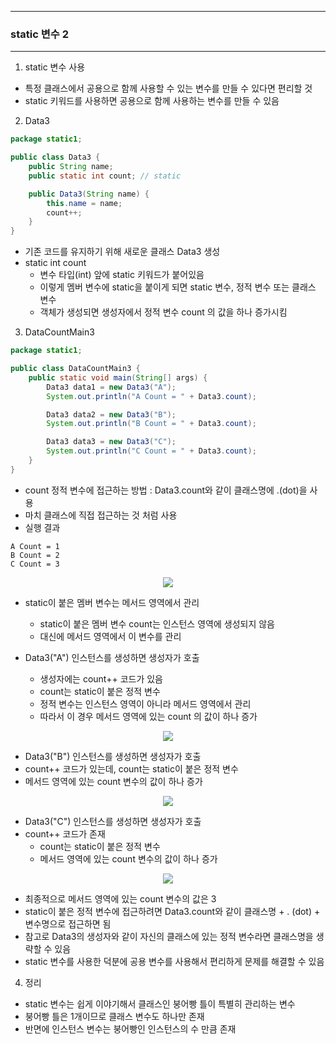 -----
### static 변수 2
-----
1. static 변수 사용
  - 특정 클래스에서 공용으로 함께 사용할 수 있는 변수를 만들 수 있다면 편리할 것
  - static 키워드를 사용하면 공용으로 함께 사용하는 변수를 만들 수 있음

2. Data3
```java
package static1;

public class Data3 {
    public String name;
    public static int count; // static

    public Data3(String name) {
        this.name = name;
        count++;
    }
}
```
  - 기존 코드를 유지하기 위해 새로운 클래스 Data3 생성
  - static int count
    + 변수 타입(int) 앞에 static 키워드가 붙어있음
    + 이렇게 멤버 변수에 static을 붙이게 되면 static 변수, 정적 변수 또는 클래스 변수
    + 객체가 생성되면 생성자에서 정적 변수 count 의 값을 하나 증가시킴

3. DataCountMain3
```java
package static1;

public class DataCountMain3 {
    public static void main(String[] args) {
        Data3 data1 = new Data3("A");
        System.out.println("A Count = " + Data3.count);

        Data3 data2 = new Data3("B");
        System.out.println("B Count = " + Data3.count);

        Data3 data3 = new Data3("C");
        System.out.println("C Count = " + Data3.count);
    }
}
```
  - count 정적 변수에 접근하는 방법 : Data3.count와 같이 클래스명에 .(dot)을 사용
  - 마치 클래스에 직접 접근하는 것 처럼 사용
  - 실행 결과
```
A Count = 1
B Count = 2
C Count = 3
```
<div align="center">
<img src="https://github.com/user-attachments/assets/e90e96cd-b1b5-4811-87d4-feef7c4e8ccf">
</div>

  - static이 붙은 멤버 변수는 메서드 영역에서 관리
    + static이 붙은 멤버 변수 count는 인스턴스 영역에 생성되지 않음
    + 대신에 메서드 영역에서 이 변수를 관리

  - Data3("A") 인스턴스를 생성하면 생성자가 호출
    + 생성자에는 count++ 코드가 있음
    + count는 static이 붙은 정적 변수
    + 정적 변수는 인스턴스 영역이 아니라 메서드 영역에서 관리
    + 따라서 이 경우 메서드 영역에 있는 count 의 값이 하나 증가

<div align="center">
<img src="https://github.com/user-attachments/assets/790a6a8d-e32b-4b7f-a2e3-19be8c642f3e">
</div>

  - Data3("B") 인스턴스를 생성하면 생성자가 호출
  - count++ 코드가 있는데, count는 static이 붙은 정적 변수
  - 메서드 영역에 있는 count 변수의 값이 하나 증가

<div align="center">
<img src="https://github.com/user-attachments/assets/275ce28e-10c3-475a-934b-47f9fdf0c902">
</div>

  - Data3("C") 인스턴스를 생성하면 생성자가 호출
  - count++ 코드가 존재
    + count는 static이 붙은 정적 변수
    + 메서드 영역에 있는 count 변수의 값이 하나 증가

<div align="center">
<img src="https://github.com/user-attachments/assets/4fec6628-6c48-4031-bbd8-b5496b0df611">
</div>

  - 최종적으로 메서드 영역에 있는 count 변수의 값은 3
  - static이 붙은 정적 변수에 접근하려면 Data3.count와 같이 클래스명 + . (dot) + 변수명으로 접근하면 됨
  - 참고로 Data3의 생성자와 같이 자신의 클래스에 있는 정적 변수라면 클래스명을 생략할 수 있음
  - static 변수를 사용한 덕분에 공용 변수를 사용해서 편리하게 문제를 해결할 수 있음

4. 정리
  - static 변수는 쉽게 이야기해서 클래스인 붕어빵 틀이 특별히 관리하는 변수
  - 붕어빵 틀은 1개이므로 클래스 변수도 하나만 존재
  - 반면에 인스턴스 변수는 붕어빵인 인스턴스의 수 만큼 존재
